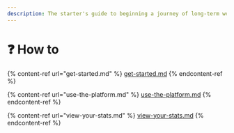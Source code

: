 ```yaml
---
description: The starter's guide to beginning a journey of long-term wealth on Eternal
---
```


# ❓ How to



{% content-ref url="get-started.md" %}
[get-started.md](get-started.md)
{% endcontent-ref %}

{% content-ref url="use-the-platform.md" %}
[use-the-platform.md](use-the-platform.md)
{% endcontent-ref %}

{% content-ref url="view-your-stats.md" %}
[view-your-stats.md](view-your-stats.md)
{% endcontent-ref %}
